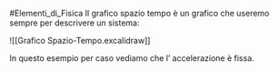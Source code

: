 #Elementi_di_Fisica 
Il grafico spazio tempo è un grafico che useremo sempre per descrivere un sistema:

![[Grafico Spazio-Tempo.excalidraw]]

In questo esempio per caso vediamo che l’ accelerazione è fissa.